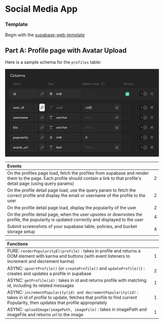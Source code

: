 # Social Media App

### Template

Begin with the [supabase-web-template](https://github.com/alchemycodelab/web-template-supabase)

## Part A: Profile page with Avatar Upload

Here is a sample schema for the `profiles` table:

![profiles table- column names and types](/assets/profiles-table.png)

| Events                                                                                                                                                                         |     |
| :----------------------------------------------------------------------------------------------------------------------------------------------------------------------------- | --: |
| On the profiles page load, fetch the profiles from supabase and render them to the page. Each profile should contain a link to that profile's detail page (using query params) |   2 |
| On the profile detail page load, use the query param to fetch the correct profile and display the email or username of the profile to the user                                 |   2 |
| On the profile detail page load, display the popularity of the user                                                                                                            |   2 |
| On the profile detail page, when the user upvotes or downvotes the profile, the popularity is updated correctly and displayed to the user                                      |   4 |
| Submit screenshots of your supabase table, policies, and bucket storage setup                                                                                                  |   4 |

| Functions                                                                                                                                                                                 |     |
| :---------------------------------------------------------------------------------------------------------------------------------------------------------------------------------------- | --: |
| PURE: `renderPopularityEl(profile)` : takes in profile and returns a DOM element with karma and buttons (with event listeners to increment and decrement karma)                           |   1 |
| ASYNC: `upsertProfile()` (or `createProfile()` and `updateProfile()`) : creates and updates a profile in supabase                                                                         |   2 |
| ASYNC: `getProfile(id)` : takes in id and returns profile with matching id, including its related messages                                                                                |   1 |
| ASYNC: `incrementPopularity(id) and decrementPopularity(id)` : takes in id of profile to update, fetches that profile to find current Popularity, then updates that profile appropriately |   1 |
| ASYNC: `uploadImage(imagePath, imageFile)` : takes in imagePath and imageFile and returns url to the image                                                                                |   1 |
